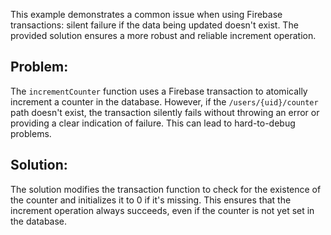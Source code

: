This example demonstrates a common issue when using Firebase transactions: silent failure if the data being updated doesn't exist.  The provided solution ensures a more robust and reliable increment operation.

## Problem:

The `incrementCounter` function uses a Firebase transaction to atomically increment a counter in the database. However, if the `/users/{uid}/counter` path doesn't exist, the transaction silently fails without throwing an error or providing a clear indication of failure. This can lead to hard-to-debug problems.

## Solution:

The solution modifies the transaction function to check for the existence of the counter and initializes it to 0 if it's missing.  This ensures that the increment operation always succeeds, even if the counter is not yet set in the database.